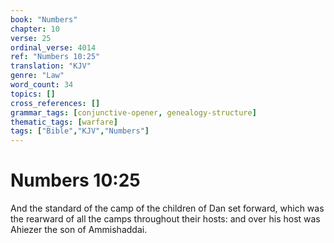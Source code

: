 ```yaml
---
book: "Numbers"
chapter: 10
verse: 25
ordinal_verse: 4014
ref: "Numbers 10:25"
translation: "KJV"
genre: "Law"
word_count: 34
topics: []
cross_references: []
grammar_tags: [conjunctive-opener, genealogy-structure]
thematic_tags: [warfare]
tags: ["Bible","KJV","Numbers"]
---
```


# Numbers 10:25

And the standard of the camp of the children of Dan set forward, which was the rearward of all the camps throughout their hosts: and over his host was Ahiezer the son of Ammishaddai.
